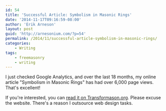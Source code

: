 ```yaml
---
id: 54
title: 'Successful Article: Symbolism in Masonic Rings'
date: '2014-11-17T09:16:59-08:00'
author: 'Erik Arneson'
layout: post
guid: 'http://arnesonium.com/?p=54'
permalink: /2014/11/successful-article-symbolism-in-masonic-rings/
categories:
    - Writing
tags:
    - freemasonry
    - writing
---
```


I just checked Google Analytics, and over the last 18 months, my online article "Symbolism in Masonic Rings" has had over 6,000 page views. That's excellent!

If you're interested, you can <a href="http://transformason.org/papers/masonic_rings.html">read it on Transformason.org</a>. Please excuse the website. There's a reason I outsource web design tasks.